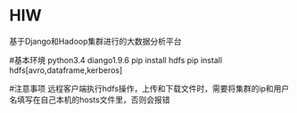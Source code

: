 # HIW
基于Django和Hadoop集群进行的大数据分析平台

#基本环境
python3.4
diango1.9.6
pip install hdfs
pip install hdfs[avro,dataframe,kerberos]

#注意事项
远程客户端执行hdfs操作，上传和下载文件时，需要将集群的ip和用户名填写在自己本机的hosts文件里，否则会报错